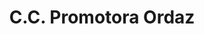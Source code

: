 ---
title: "C.C. Promotora Ordaz"
url: /ciudad-guayana-puerto-ordaz/c-c-promotora-ordaz/
shop: centro comercial
---
